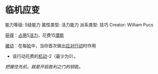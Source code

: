# 临机应变

能力等级: 5级能力
属性类型: 活力能力
派系类型: 技巧
Creator: William Pucs

<aside>

[获得](https://www.notion.so/1b3d619a067b8027ba38e2c1caf9d84b?pvs=21)：[占用](https://www.notion.so/1b3d619a067b8028a794de6ceed96ec0?pvs=21)5[活力](https://www.notion.so/1b3d619a067b805391c0d92f6a9c2e06?pvs=21)，花费15[潜能](https://www.notion.so/1b3d619a067b80c2bdb4c721adc30021?pvs=21)

</aside>

<aside>

[被动](https://www.notion.so/1b3d619a067b8041a000ebc294fff708?pvs=21)：在每[轮](https://www.notion.so/1b3d619a067b80aeb62df5a99bfb8a82?pvs=21)中，当你首次做出[应对行动](https://www.notion.so/1b3d619a067b80b1ad0bf551ab8120e2?pvs=21)时作用

- 该行动花费的[机动](https://www.notion.so/1b3d619a067b80ae8db3fa0eb0eb24d8?pvs=21)-2（最少为0）。
</aside>

*把握住先机，就是开启胜利之门的钥匙。*
